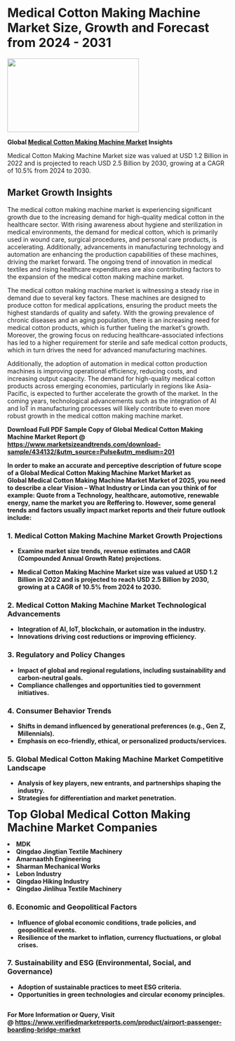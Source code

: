 <H1>Medical Cotton Making Machine Market Size, Growth and Forecast from 2024 - 2031</H1><img class="aligncenter size-medium wp-image-584254" src="https://thirdeyenews.in/wp-content/uploads/2024/09/Global-Market-Research-300x168.jpeg" alt="" width="300" height="168" /><p><strong>Global&nbsp;<a href="https://www.marketsizeandtrends.com/download-sample/434132/&amp;utm_source=Pulse&amp;utm_medium=201">Medical Cotton Making Machine Market</a> Insights</strong></p><p>Medical Cotton Making Machine Market size was valued at USD 1.2 Billion in 2022 and is projected to reach USD 2.5 Billion by 2030, growing at a CAGR of 10.5% from 2024 to 2030.</p><p><h2>Market Growth Insights</h2> <p>The medical cotton making machine market is experiencing significant growth due to the increasing demand for high-quality medical cotton in the healthcare sector. With rising awareness about hygiene and sterilization in medical environments, the demand for medical cotton, which is primarily used in wound care, surgical procedures, and personal care products, is accelerating. Additionally, advancements in manufacturing technology and automation are enhancing the production capabilities of these machines, driving the market forward. The ongoing trend of innovation in medical textiles and rising healthcare expenditures are also contributing factors to the expansion of the medical cotton making machine market.</p> <p><strong></strong></p> <p>The medical cotton making machine market is witnessing a steady rise in demand due to several key factors. These machines are designed to produce cotton for medical applications, ensuring the product meets the highest standards of quality and safety. With the growing prevalence of chronic diseases and an aging population, there is an increasing need for medical cotton products, which is further fueling the market's growth. Moreover, the growing focus on reducing healthcare-associated infections has led to a higher requirement for sterile and safe medical cotton products, which in turn drives the need for advanced manufacturing machines.</p> <p>Additionally, the adoption of automation in medical cotton production machines is improving operational efficiency, reducing costs, and increasing output capacity. The demand for high-quality medical cotton products across emerging economies, particularly in regions like Asia-Pacific, is expected to further accelerate the growth of the market. In the coming years, technological advancements such as the integration of AI and IoT in manufacturing processes will likely contribute to even more robust growth in the medical cotton making machine market.</p> <p><strong></p><p><span class=""><strong>Download Full PDF Sample Copy of Global Medical Cotton Making Machine Market Report</strong> @ <a href="https://www.marketsizeandtrends.com/download-sample/434132/&amp;utm_source=Pulse&amp;utm_medium=201" target="_blank">https://www.marketsizeandtrends.com/download-sample/434132/&amp;utm_source=Pulse&amp;utm_medium=201</a></span></p><p>In order to make an accurate and perceptive description of future scope of a Global&nbsp;Medical Cotton Making Machine Market Market as Global&nbsp;Medical Cotton Making Machine Market Market of 2025, you need to describe a clear Vision &ndash; What Industry or Linda can you think of for example: Quote from a Technology, healthcare, automotive, renewable energy, name the market you are Reffering to. However, some general trends and factors usually impact market reports and their future outlook include:</p><h3>1.&nbsp;<strong>Medical Cotton Making Machine Market Growth Projections</strong></h3><ul><li>Examine market size trends, revenue estimates and CAGR (Compounded Annual Growth Rate) projections.</li><li><p>Medical Cotton Making Machine Market size was valued at USD 1.2 Billion in 2022 and is projected to reach USD 2.5 Billion by 2030, growing at a CAGR of 10.5% from 2024 to 2030.</p></li></ul><h3>2.&nbsp;<strong>Medical Cotton Making Machine Market Technological Advancements</strong></h3><ul><li>Integration of AI, IoT, blockchain, or automation in the industry.</li><li>Innovations driving cost reductions or improving efficiency.</li></ul><h3>3.&nbsp;<strong>Regulatory and Policy Changes</strong></h3><ul><li>Impact of global and regional regulations, including sustainability and carbon-neutral goals.</li><li>Compliance challenges and opportunities tied to government initiatives.</li></ul><h3>4.&nbsp;<strong>Consumer Behavior Trends</strong></h3><ul><li>Shifts in demand influenced by generational preferences (e.g., Gen Z, Millennials).</li><li>Emphasis on eco-friendly, ethical, or personalized products/services.</li></ul><h3>5.&nbsp;<strong>Global Medical Cotton Making Machine Market Competitive Landscape</strong></h3><ul><li>Analysis of key players, new entrants, and partnerships shaping the industry.</li><li>Strategies for differentiation and market penetration.</li></ul><p data-pm-slice="1 1 []"><span style="color: inherit; font-family: inherit; font-size: 25px;">Top Global Medical Cotton Making Machine Market Companies</span></p><div class="" data-test-id=""><p><li>MDK</li><li> Qingdao Jingtian Textile Machinery</li><li> Amarnaathh Engineering</li><li> Sharman Mechanical Works</li><li> Lebon Industry</li><li> Qingdao Hiking Industry</li><li> Qingdao Jinlihua Textile Machinery</li></p></div><h3>6.&nbsp;<strong>Economic and Geopolitical Factors</strong></h3><ul><li>Influence of global economic conditions, trade policies, and geopolitical events.</li><li>Resilience of the market to inflation, currency fluctuations, or global crises.</li></ul><h3>7.&nbsp;<strong>Sustainability and ESG (Environmental, Social, and Governance)</strong></h3><ul><li>Adoption of sustainable practices to meet ESG criteria.</li><li>Opportunities in green technologies and circular economy principles.</li></ul><h2><strong style="font-size: 14px;">For More Information or Query, Visit @&nbsp;</strong><a style="background-color: #ffffff; font-size: 14px;" href="https://www.marketsizeandtrends.com/report/medical-cotton-making-machine-market/" target="_blank">https://www.verifiedmarketreports.com/product/airport-passenger-boarding-bridge-market</a></h2>
